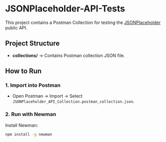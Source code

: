 # JSONPlaceholder-API-Tests

This project contains a Postman Collection for testing the [JSONPlaceholder](https://jsonplaceholder.typicode.com/) public API.

##  Project Structure
- **collections/** → Contains Postman collection JSON file.

##  How to Run

### 1. Import into Postman
- Open Postman → Import → Select `JSONPlaceholder_API_Collection.postman_collection.json`.

### 2. Run with Newman
Install Newman:
```bash
npm install -g newman

